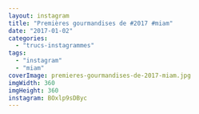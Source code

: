 ```yaml
---
layout: instagram
title: "Premières gourmandises de #2017 #miam"
date: "2017-01-02"
categories: 
  - "trucs-instagrammes"
tags: 
  - "instagram"
  - "miam"
coverImage: premieres-gourmandises-de-2017-miam.jpg
imgWidth: 360
imgHeight: 360
instagram: BOxlp9sDByc
---
```

